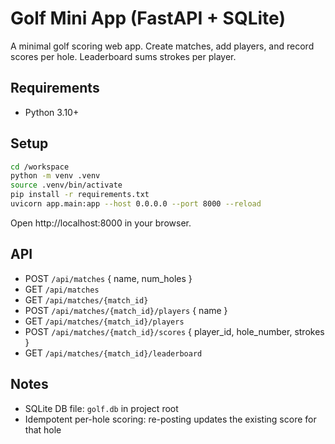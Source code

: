 # Golf Mini App (FastAPI + SQLite)

A minimal golf scoring web app. Create matches, add players, and record scores per hole. Leaderboard sums strokes per player.

## Requirements
- Python 3.10+

## Setup

```bash
cd /workspace
python -m venv .venv
source .venv/bin/activate
pip install -r requirements.txt
uvicorn app.main:app --host 0.0.0.0 --port 8000 --reload
```

Open http://localhost:8000 in your browser.

## API
- POST `/api/matches` { name, num_holes }
- GET `/api/matches`
- GET `/api/matches/{match_id}`
- POST `/api/matches/{match_id}/players` { name }
- GET `/api/matches/{match_id}/players`
- POST `/api/matches/{match_id}/scores` { player_id, hole_number, strokes }
- GET `/api/matches/{match_id}/leaderboard`

## Notes
- SQLite DB file: `golf.db` in project root
- Idempotent per-hole scoring: re-posting updates the existing score for that hole

